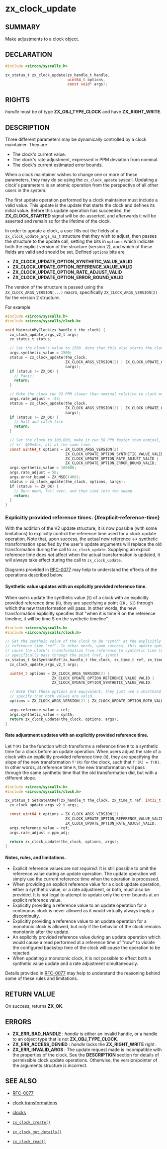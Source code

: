 # zx_clock_update

## SUMMARY

<!-- Contents of this heading updated by update-docs-from-fidl, do not edit. -->

Make adjustments to a clock object.

## DECLARATION

<!-- Contents of this heading updated by update-docs-from-fidl, do not edit. -->

```c
#include <zircon/syscalls.h>

zx_status_t zx_clock_update(zx_handle_t handle,
                            uint64_t options,
                            const void* args);
```

## RIGHTS

<!-- Contents of this heading updated by update-docs-from-fidl, do not edit. -->

*handle* must be of type **ZX_OBJ_TYPE_CLOCK** and have **ZX_RIGHT_WRITE**.

## DESCRIPTION

Three different parameters may be dynamically controlled by a clock maintainer.
They are

+ The clock's current value.
+ The clock's rate adjustment, expressed in PPM deviation from nominal.
+ The clock's current estimated error bounds.

When a clock maintainer wishes to change one or more of these parameters, they
may do so using the `zx_clock_update` syscall. Updating a clock's parameters is
an atomic operation from the perspective of all other users in the system.

The first update operation performed by a clock maintainer must include a valid
value. This update is the update that starts the clock and defines its initial
value. Before this update operation has succeeded, the **ZX_CLOCK_STARTED**
signal will be de-asserted, and afterwards it will be asserted and remain so for
the lifetime of the clock.

In order to update a clock, a user fills out the fields of a
`zx_clock_update_args_v2_t` structure that they wish to adjust, then passes the
structure to the update call, setting the bits in `options` which indicate both
the explicit version of the structure (version 2), and which of these fields are
valid and should be set. Defined `options` bits are

+ **ZX_CLOCK_UPDATE_OPTION_SYNTHETIC_VALUE_VALID**
+ **ZX_CLOCK_UPDATE_OPTION_REFERENCE_VALUE_VALID**
+ **ZX_CLOCK_UPDATE_OPTION_RATE_ADJUST_VALID**
+ **ZX_CLOCK_UPDATE_OPTION_ERROR_BOUND_VALID**

The version of the structure is passed using the `ZX_CLOCK_ARGS_VERSION(...)`
macro, specifically `ZX_CLOCK_ARGS_VERSION(2)` for the version 2 structure.

For example

```c
#include <zircon/syscalls.h>
#include <zircon/syscalls/clock.h>

void MaintainMyClock(zx_handle_t the_clock) {
  zx_clock_update_args_v2_t args;
  zx_status_t status;

  // Set the clock's value to 1500. Note that this also starts the clock.
  args.synthetic_value = 1500;
  status = zx_clock_update(the_clock,
                           ZX_CLOCK_ARGS_VERSION(2) | ZX_CLOCK_UPDATE_OPTION_SYNTHETIC_VALUE_VALID,
                           &args);
  if (status != ZX_OK) {
    // Panic!
    return;
  }

  // Make the clock run 23 PPM slower than nominal relative to clock monotonic.
  args.rate_adjust = -23;
  status = zx_clock_update(the_clock,
                           ZX_CLOCK_ARGS_VERSION(2) | ZX_CLOCK_UPDATE_OPTION_RATE_ADJUST_VALID,
                           &args);
  if (status != ZX_OK) {
    // Halt and catch fire
    return;
  }

  // Set the clock to 100,000, make it run 50 PPM faster than nominal, and specify an error bound of
  // +/- 400mSec, all at the same time.
  const uint64_t options = ZX_CLOCK_ARGS_VERSION(2) |
                           ZX_CLOCK_UPDATE_OPTION_SYNTHETIC_VALUE_VALID |
                           ZX_CLOCK_UPDATE_OPTION_RATE_ADJUST_VALID |
                           ZX_CLOCK_UPDATE_OPTION_ERROR_BOUND_VALID;
  args.synthetic_value = 100000;
  args.rate_adjust = 50;
  args.error_bound = ZX_MSEC(400);
  status = zx_clock_update(the_clock, options, &args);
  if (status != ZX_OK) {
    // Burn down, fall over, and then sink into the swamp.
    return;
  }
}
```

### Explicitly provided reference times. {#explicit-reference-time}

With the addition of the V2 update structure, it is now possible (with some
limitations) to explicitly control the reference time used for a clock update
operation. Note that, upon success, the actual new reference <-> synthetic
transformation specified by the user's update arguments will replace the old
transformation during the call to `zx_clock_update`. Supplying an explicit
reference time does _not_ affect when the actual transformation is updated, it
will always take effect during the call to `zx_clock_update`.

Diagrams provided in
[RFC-0077](/docs/contribute/governance/rfcs/0077_zx_clock_update_accuracy.md)
may help to understand the effects of the operations described below.

#### Synthetic value updates with an explicitly provided reference time.

When users update the synthetic value (`S`) of a clock with an explicitly
provided reference time (`R`), they are specifying a point (`[R, S]`) through
which the new transformation will pass. In other words, the new transformation
explicitly specifies that "when it is time R on the reference timeline, it will
be time S on the synthetic timeline".

```c
#include <zircon/syscalls.h>
#include <zircon/syscalls/clock.h>

// Set the syntheic value of the clock to be "synth" at the explicitly provided
// reference time "ref". In other words, upon success, this update operation will
// cause the clock's transformation from reference to synthetic time to
// specifically pass through the point (ref, synth)
zx_status_t SetSynthAtRef(zx_handle_t the_clock, zx_time_t ref, zx_time_t synth) {
  zx_clock_update_args_v2_t args;

  uint64_t options = ZX_CLOCK_ARGS_VERSION(2) |
                     ZX_CLOCK_UPDATE_OPTION_REFERENCE_VALUE_VALID |
                     ZX_CLOCK_UPDATE_OPTION_SYNTHETIC_VALUE_VALID;

  // Note that these options are equivalent, they just use a shorthand to
  // specify that both values are valid.
  options = ZX_CLOCK_ARGS_VERSION(2) | ZX_CLOCK_UPDATE_OPTION_BOTH_VALUES_VALID;

  args.reference_value = ref;
  args.synthetic_value = synth;
  return zx_clock_update(the_clock, options, args);
}
```

#### Rate adjustment updates with an explicitly provided reference time.

Let `T(R)` be the function which transforms a reference time `R` to a synthetic
time for a clock before an update operation. When users adjust the rate of a
clock with an explicitly provided reference time (`R`), they are specifying the
slope of the new transformation `T'(R)` for the clock, such that `T'(R) = T(R)`.
In other words, at reference time `R`, the new transformation will pass through
the same synthetic time that the old transformation did, but with a different
slope.

```c
#include <zircon/syscalls.h>
#include <zircon/syscalls/clock.h>

zx_status_t SetRateAtRef(zx_handle_t the_clock, zx_time_t ref, int32_t ppm_adj) {
  zx_clock_update_args_v2_t args;

  const uint64_t options = ZX_CLOCK_ARGS_VERSION(2) |
                           ZX_CLOCK_UPDATE_OPTION_REFERENCE_VALUE_VALID |
                           ZX_CLOCK_UPDATE_OPTION_RATE_ADJUST_VALID;
  args.reference_value = ref;
  args.rate_adjust = ppm_adj;

  return zx_clock_update(the_clock, options, args);
}
```

#### Notes, rules, and limitations.

 - Explicit reference values are _not required_. It is still possible to omit
   the reference value during an update operation. The update operation will
   simply use the current reference time when the operation is processed.
 - When providing an explicit reference value for a clock update operation,
   either a synthetic value, or a rate adjustment, or both, must also be
   provided. It is not legal to attempt to update only the error bounds at an
   explicit reference value.
 - Explicitly providing a reference value to an update operation for a continuous
   clock is never allowed as it would virtually always imply a discontinuity.
 - Explicitly providing a reference value to an update operation for a monotonic
   clock _is_ allowed, but _only_ if the behavior of the clock remains monotonic
   after the update.
 - An explicitly provided reference value during an update operation which would
   cause a read performed at a reference time of "now" to violate the configured
   backstop time of the clock will cause the operation to be rejected.
 - When updating a monotonic clock, it is not possible to effect both a
   synthetic value update and a rate adjustment simultaneously.

Details provided in
[RFC-0077](/docs/contribute/governance/rfcs/0077_zx_clock_update_accuracy.md)
may help to understand the reasoning behind some of these rules and limitations.

## RETURN VALUE

On success, returns **ZX_OK**.

## ERRORS

 - **ZX_ERR_BAD_HANDLE** : *handle* is either an invalid handle, or a handle to
   an object type that is not **ZX_OBJ_TYPE_CLOCK**.
 - **ZX_ERR_ACCESS_DENIED** : *handle* lacks the **ZX_RIGHT_WRITE** right.
 - **ZX_ERR_INVALID_ARGS** : The update request made is incompatible with the
   properties of the clock. See the **DESCRIPTION** section for details of
   permissible clock update operations. Otherwise, the version/pointer of
   the arguments structure is incorrect.

## SEE ALSO

 - [RFC-0077](/docs/contribute/governance/rfcs/0077_zx_clock_update_accuracy.md)

 - [clock transformations]
 - [clocks]
 - [`zx_clock_create()`]
 - [`zx_clock_get_details()`]
 - [`zx_clock_read()`]

<!-- References updated by update-docs-from-fidl, do not edit. -->

[clock transformations]: /docs/concepts/kernel/clock_transformations.md
[clocks]: /docs/reference/kernel_objects/clock.md
[`zx_clock_create()`]: clock_create.md
[`zx_clock_get_details()`]: clock_get_details.md
[`zx_clock_read()`]: clock_read.md
